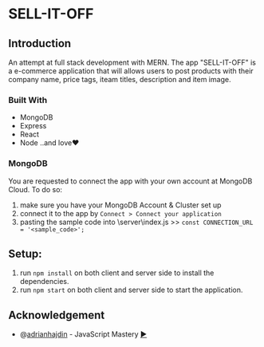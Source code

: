 # SELL-IT-OFF

## Introduction
An attempt at full stack development with MERN. The app "SELL-IT-OFF" is a e-commerce application that will allows users to post products with their company name, price tags, iteam titles, description and item image.

### Built With
* MongoDB
* Express
* React
* Node
..and love&#10084;

### MongoDB
  You are requested to connect the app with your own account at MongoDB Cloud. To do so:
   1. make sure you have your MongoDB Account & Cluster set up
   2. connect it to the app by ```Connect > Connect your application``` 
   3. pasting the sample code into <project-name>\server\index.js >> ``` const CONNECTION_URL = '<sample_code>'; ```

## Setup:
  1. run ```npm install``` on both client and server side to install the dependencies.
  2. run ```npm start``` on both client and server side to start the application.
  
## Acknowledgement
  - @[adrianhajdin](https://github.com/adrianhajdin) - JavaScript Mastery [►](https://www.youtube.com/channel/UCmXmlB4-HJytD7wek0Uo97A)
